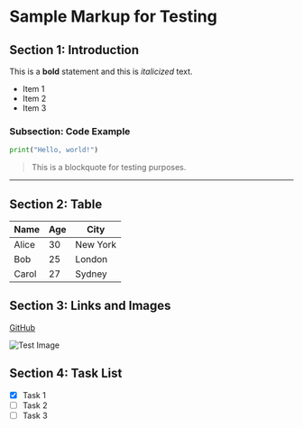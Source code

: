 # Sample Markup for Testing

## Section 1: Introduction
This is a **bold** statement and this is *italicized* text.

- Item 1
- Item 2
- Item 3

### Subsection: Code Example
```python
print("Hello, world!")
```

> This is a blockquote for testing purposes.

---

## Section 2: Table
| Name   | Age | City      |
|--------|-----|-----------|
| Alice  | 30  | New York  |
| Bob    | 25  | London    |
| Carol  | 27  | Sydney    |

## Section 3: Links and Images
[GitHub](https://github.com)

![Test Image](https://via.placeholder.com/150)

## Section 4: Task List
- [x] Task 1
- [ ] Task 2
- [ ] Task 3
